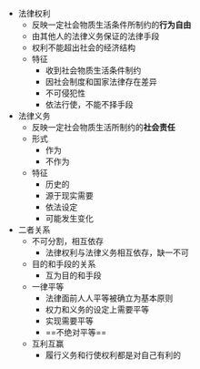 - 法律权利
	- 反映一定社会物质生活条件所制约的**行为自由**
	- 由其他人的法律义务保证的法律手段
	- 权利不能超出社会的经济结构
	- 特征
		- 收到社会物质生活条件制约
		- 因社会制度和国家法律存在差异
		- 不可侵犯性
		- 依法行使，不能不择手段
- 法律义务
	- 反映一定社会物质生活所制约的**社会责任**
	- 形式
		- 作为
		- 不作为
	- 特征
		- 历史的
		- 源于现实需要
		- 依法设定
		- 可能发生变化
- 二者关系
	- 不可分割，相互依存
		- 法律权利与法律义务相互依存，缺一不可
	- 目的和手段的关系
		- 互为目的和手段
	- 一律平等
		- 法律面前人人平等被确立为基本原则
		- 权力和义务的设定上需要平等
		- 实现需要平等
		- ==不绝对平等==
	- 互利互赢
		- 履行义务和行使权利都是对自己有利的